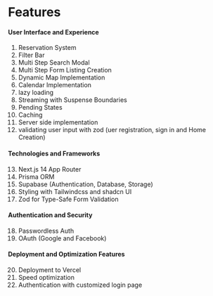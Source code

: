# Features

#### User Interface and Experience
1. Reservation System
2. Filter Bar
3. Multi Step Search Modal
4. Multi Step Form Listing Creation
5. Dynamic Map Implementation
6. Calendar Implementation
7. lazy loading
8. Streaming with Suspense Boundaries
9. Pending States
10. Caching
11. Server side implementation
12. validating user input with zod (uer registration, sign in and Home Creation)

#### Technologies and Frameworks
13. Next.js 14 App Router
14. Prisma ORM 
15. Supabase (Authentication, Database, Storage)
16. Styling with Tailwindcss and shadcn UI
17. Zod for Type-Safe Form Validation

#### Authentication and Security
18. Passwordless Auth
19. OAuth (Google and Facebook)


#### Deployment and Optimization Features
20. Deployment to Vercel
21. Speed optimization
22. Authentication with customized login page